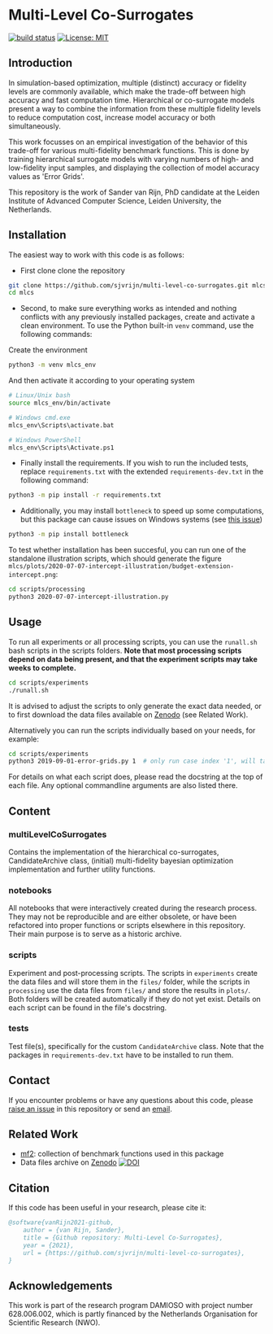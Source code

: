 # Multi-Level Co-Surrogates

[![build status][build-badge]][actions-page]
[![License: MIT](https://img.shields.io/badge/License-MIT-green.svg)](https://opensource.org/licenses/MIT)


## Introduction

In simulation-based optimization, multiple (distinct) accuracy or fidelity levels are commonly
available, which make the trade-off between high accuracy and fast computation time. Hierarchical or
co-surrogate models present a way to combine the information from these multiple fidelity levels to
reduce computation cost, increase model accuracy or both simultaneously.

This work focusses on an empirical investigation of the behavior of this trade-off for various
multi-fidelity benchmark functions. This is done by training hierarchical surrogate models with
varying numbers of high- and low-fidelity input samples, and displaying the collection of model
accuracy values as 'Error Grids'.

This repository is the work of Sander van Rijn, PhD candidate at the Leiden Institute of Advanced
Computer Science, Leiden University, the Netherlands.


## Installation

The easiest way to work with this code is as follows:

* First clone clone the repository

```bash
git clone https://github.com/sjvrijn/multi-level-co-surrogates.git mlcs
cd mlcs
```

* Second, to make sure everything works as intended and nothing conflicts with any previously
  installed packages, create and activate a clean environment. To use the Python  built-in `venv`
  command, use the following commands:

Create the environment

```bash
python3 -m venv mlcs_env
```

And then activate it according to your operating system

```bash
# Linux/Unix bash
source mlcs_env/bin/activate

# Windows cmd.exe
mlcs_env\Scripts\activate.bat

# Windows PowerShell
mlcs_env\Scripts\Activate.ps1
```

* Finally install the requirements. If you wish to run the included tests, replace
  `requirements.txt` with the extended `requirements-dev.txt` in the following command:

```bash
python3 -m pip install -r requirements.txt
```

* Additionally, you may install `bottleneck` to speed up some computations, but this package can
  cause issues on Windows systems (see [this issue][bottleneck-issue])

```bash
python3 -m pip install bottleneck
```

To test whether installation has been succesful, you can run one of the standalone illustration
scripts, which should generate the figure
`mlcs/plots/2020-07-07-intercept-illustration/budget-extension-intercept.png`:

```bash
cd scripts/processing
python3 2020-07-07-intercept-illustration.py
```


## Usage

To run all experiments or all processing scripts, you can use the `runall.sh` bash scripts in the
scripts folders. **Note that most processing scripts depend on data being present, and that the
experiment scripts may take weeks to complete.**

```bash
cd scripts/experiments
./runall.sh
```

It is advised to adjust the scripts to only generate the exact data needed, or to first download the
data files available on [Zenodo] (see Related Work).

Alternatively you can run the scripts individually based on your needs, for example:

```bash
cd scripts/experiments
python3 2019-09-01-error-grids.py 1  # only run case index '1', will take ~1 day
```

For details on what each script does, please read the docstring at the top of each file. Any
optional commandline arguments are also listed there.


## Content

### multiLevelCoSurrogates

Contains the implementation of the hierarchical co-surrogates, CandidateArchive class, (initial)
multi-fidelity bayesian optimization implementation and further utility functions.


### notebooks

All notebooks that were interactively created during the research process.
They may not be reproducible and are either obsolete, or have been refactored into proper functions
or scripts elsewhere in this repository. Their main purpose is to serve as a historic archive.


### scripts

Experiment and post-processing scripts. The scripts in `experiments` create the data files and will
store them in the `files/` folder, while the scripts in `processing` use the data files from
`files/` and store the results in `plots/`. Both folders will be created automatically if they
do not yet exist. Details on each script can be found in the file's docstring.


### tests

Test file(s), specifically for the custom `CandidateArchive` class. Note that the packages in
`requirements-dev.txt` have to be installed to run them.


## Contact

If you encounter problems or have any questions about this code, please
[raise an issue][new-issue] in this
repository or send an [email](mailto-svrijn).


## Related Work

- [mf2]: collection of benchmark functions used in this package
- Data files archive on [Zenodo] [![DOI](https://zenodo.org/badge/DOI/10.5281/zenodo.4551287.svg)](https://doi.org/10.5281/zenodo.4551287)


## Citation

If this code has been useful in your research, please cite it:

```bibtex
@software{vanRijn2021-github,
    author = {van Rijn, Sander},
    title = {Github repository: Multi-Level Co-Surrogates},
    year = {2021},
    url = {https://github.com/sjvrijn/multi-level-co-surrogates},
}
```

## Acknowledgements

This work is part of the research program DAMIOSO with project number 628.006.002, which is partly
financed by the Netherlands Organisation for Scientific Research (NWO).



[actions-page]:     https://github.com/sjvrijn/multi-level-co-surrogates/actions
[bottleneck-issue]: https://github.com/pydata/bottleneck/issues/281
[build-badge]:	    https://github.com/sjvrijn/multi-level-co-surrogates/workflows/build/badge.svg
[mf2]:              https://github.com/sjvrijn/mf2
[mailto-svrijn]:    mailto:s.j.van.rijn@liacs.leidenuniv.nl
[new-issue]:        https://github.com/sjvrijn/multi-level-co-surrogates/issues/new
[Zenodo]:           https://doi.org/10.5281/zenodo.4551287

